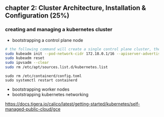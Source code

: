 ## chapter 2: Cluster Architecture, Installation & Configuration (25%)
### creating and managing a kubernetes cluster
- bootstrapping a control plane node

```bash
# the following command will create a single control plane cluster, the pod network cidr is the cidr of the pod network, the apiserver-advertise-address is the ip address of the control plane node
sudo kubeadm init --pod-network-cidr 172.18.0.1/16 --apiserver-advertise-address 10.138.0.8
sudo kubeadm reset
sudo ipvsadm --clear
sudo rm /etc/apt/sources.list.d/kubernetes.list

```

```
sudo rm /etc/containerd/config.toml
sudo systemctl restart containerd

```
- bootstrapping worker nodes
- bootstrapping kubernetes networking

https://docs.tigera.io/calico/latest/getting-started/kubernetes/self-managed-public-cloud/gce



